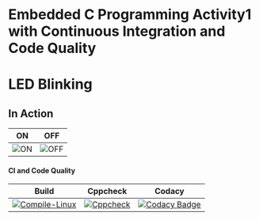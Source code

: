 # Embedded C Programming Activity1 with Continuous Integration and Code Quality

# LED Blinking 

## In Action

|ON|OFF|
|:--:|:--:|
|![ON](https://user-images.githubusercontent.com/80394921/115848762-d9de8300-a441-11eb-824f-10100c25c126.PNG)|![OFF](https://user-images.githubusercontent.com/80394921/115848683-bfa4a500-a441-11eb-9fe2-1ce00c408b88.PNG)|

#### CI and Code Quality

|Build|Cppcheck|Codacy|
|:--:|:--:|:--:|
|[![Compile-Linux](https://github.com/Bharathgopal/Emb-C/actions/workflows/Compile.yml/badge.svg)](https://github.com/Bharathgopal/Emb-C/actions/workflows/Compile.yml)|[![Cppcheck](https://github.com/Bharathgopal/Emb-C/actions/workflows/CodeQulaity.yml/badge.svg)](https://github.com/Bharathgopal/Emb-C/actions/workflows/CodeQulaity.yml)|[![Codacy Badge](https://app.codacy.com/project/badge/Grade/643b7ca2b2dc4daba1e700c216bb87d9)](https://www.codacy.com/gh/Bharathgopal/Emb-C/dashboard?utm_source=github.com&amp;utm_medium=referral&amp;utm_content=Bharathgopal/Emb-C&amp;utm_campaign=Badge_Grade)|
